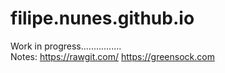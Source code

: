 # filipe.nunes.github.io
Work in progress................<br/>
Notes:
https://rawgit.com/
https://greensock.com
